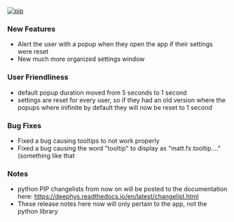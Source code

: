 [![pip](https://img.shields.io/badge/compatible%20pip%20version-0.11.0-00bbe2?&logo=pypi&logoColor=f5c39e)](https://pypi.org/project/deephys/0.11.0)


### New Features
- Alert the user with a popup when they open the app if their settings were reset
- New much more organized settings window




### User Friendliness
- default popup duration moved from 5 seconds to 1 second
- settings are reset for every user, so if they had an old version where the popups where inifinite by default they will now be reset to 1 second






### Bug Fixes
- Fixed a bug causing tooltips to not work properly
- Fixed a bug causing the word "tooltip" to display as "matt.fx.tooltip...." (something like that






### Notes
- python PIP changelists from now on will be posted to the documentation here:  https://deephys.readthedocs.io/en/latest/changelist.html
- These release notes here now will only pertain to the app, not the python library

